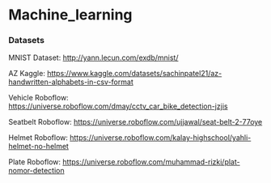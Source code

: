 # Machine_learning
### Datasets
MNIST Dataset: http://yann.lecun.com/exdb/mnist/

AZ Kaggle: https://www.kaggle.com/datasets/sachinpatel21/az-handwritten-alphabets-in-csv-format

Vehicle Roboflow: https://universe.roboflow.com/dmay/cctv_car_bike_detection-jzjis

Seatbelt Roboflow: https://universe.roboflow.com/ujjawal/seat-belt-2-77oye

Helmet Roboflow: https://universe.roboflow.com/kalay-highschool/yahli-helmet-no-helmet

Plate Roboflow: https://universe.roboflow.com/muhammad-rizki/plat-nomor-detection